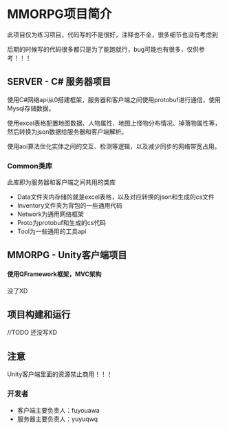 # MMORPG项目简介
此项目仅为练习项目，代码写的不是很好，注释也不全，很多细节也没有考虑到

后期的时候写的代码很多都只是为了能跑就行，bug可能也有很多，仅供参考！！！

## SERVER - C# 服务器项目

使用C#网络api从0搭建框架，服务器和客户端之间使用protobuf进行通信，使用Mysql存储数据。

使用excel表格配置地图数据、人物属性、地图上怪物分布情况、掉落物属性等，然后转换为json数据给服务器和客户端解析。

使用aoi算法优化实体之间的交互、检测等逻辑，以及减少同步的网络带宽占用。

### Common类库

此库即为服务器和客户端之间共用的类库

- Data文件夹内存储的就是excel表格，以及对应转换的json和生成的cs文件
- Inventory文件夹为背包的一些通用代码
- Network为通用网络框架
- Proto为protobuf和生成的cs代码
- Tool为一些通用的工具api

## MMORPG - Unity客户端项目

#### 使用QFramework框架，MVC架构

没了XD

## 项目构建和运行

//TODO 还没写XD

## 注意

Unity客户端里面的资源禁止商用！！！

### 开发者

- 客户端主要负责人：fuyouawa
- 服务器主要负责人：yuyuqwq
